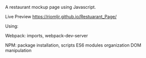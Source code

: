 A restaurant mockup page using Javascript. 

Live Preview https://riomljr.github.io/Restuarant_Page/

Using:

Webpack: imports, webpack-dev-server 

NPM: package installation, scripts
ES6 modules organization
DOM manipulation
